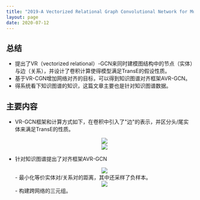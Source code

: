 ```yaml
---
title: "2019-A Vectorized Relational Graph Convolutional Network for Multi-Relational Network Alignment"
layout: page
date: 2020-07-12
---
```


## 总结

- 提出了VR（vectorized relational）-GCN来同时建模图结构中的节点（实体）与边（关系），并设计了卷积计算使得模型满足TransE的假设性质。
- 基于VR-CGN增加网络对齐的目标，可以得到知识图谱对齐框架AVR-GCN。
- 得系统看下知识图谱的知识，这篇文章主要也是针对知识图谱数据。
 
## 主要内容

- VR-GCN框架和计算方式如下，在卷积中引入了"边"的表示，并区分头/尾实体来满足TransE的性质。
    <div style="text-align: center"><img src="/wiki/attach/images/VR-GCN-01.png" style="max-width:600px"></div>
    <div style="text-align: center"><img src="/wiki/attach/images/VR-GCN-02.png" style="max-width:400px"></div>

- 针对知识图谱提出了对齐框架AVR-GCN
    <div style="text-align: center"><img src="/wiki/attach/images/VR-GCN-04.png" style="max-width:600px"></div>
    - 最小化等价实体对/关系对的距离，其中还采样了负样本。
    <div style="text-align: center"><img src="/wiki/attach/images/VR-GCN-03.png" style="max-width:600px"></div>
    - 构建跨网络的三元组。